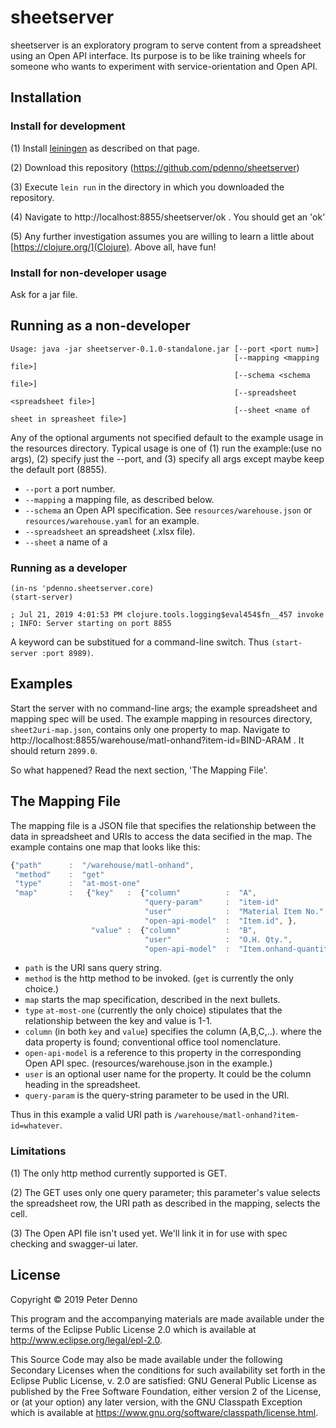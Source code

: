 # sheetserver

sheetserver is an exploratory program to serve content from a spreadsheet using an Open API interface.
Its purpose is to be like training wheels for someone who wants to experiment with service-orientation and Open API.

## Installation

### Install for development

(1) Install [leiningen](https://leiningen.org/) as described on that page.

(2) Download this repository (https://github.com/pdenno/sheetserver) 

(3) Execute `lein run` in the directory in which you downloaded the repository.

(4) Navigate to http://localhost:8855/sheetserver/ok . You should get an 'ok'

(5) Any further investigation assumes you are willing to learn a little about [https://clojure.org/](Clojure). Above all, have fun!

### Install for non-developer usage

Ask for a jar file. 

## Running as a non-developer

```
Usage: java -jar sheetserver-0.1.0-standalone.jar [--port <port num>]
                                                  [--mapping <mapping file>]
                                                  [--schema <schema file>]
                                                  [--spreadsheet <spreadsheet file>]
                                                  [--sheet <name of sheet in spreasheet file>]
```

Any of the optional arguments not specified default to the example usage in the resources directory.
Typical usage is one of (1) run the example:(use no args), (2) specify just the --port, and (3) specify all args
except maybe keep the default port (8855).

* `--port` a port number.
* `--mapping` a mapping file, as described below.
* `--schema` an Open API specification. See `resources/warehouse.json` or `resources/warehouse.yaml` for an example.
* `--spreadsheet` an spreadsheet (.xlsx file).
* `--sheet` a name of a 

### Running as a developer

```
(in-ns 'pdenno.sheetserver.core)
(start-server)

; Jul 21, 2019 4:01:53 PM clojure.tools.logging$eval454$fn__457 invoke
; INFO: Server starting on port 8855
```
A keyword can be substitued for a command-line switch. Thus `(start-server :port 8989)`. 


## Examples

Start the server with no command-line args; the example spreadsheet and mapping spec will be used. 
The example mapping in resources directory, `sheet2uri-map.json`, contains only one property to 
map. Navigate to http://localhost:8855/warehouse/matl-onhand?item-id=BIND-ARAM . It should return `2899.0`. 

So what happened? Read the next section, 'The Mapping File'.

## The Mapping File

The mapping file is a JSON file that specifies the relationship between the data in spreadsheet
and URIs to access the data secified in the map. The example contains one map that looks like this:

```javascript
{"path"      :  "/warehouse/matl-onhand",
 "method"    :  "get"
 "type"      :  "at-most-one"
 "map"       :   {"key"   :  {"column"          :  "A",
                              "query-param"     :  "item-id"
                              "user"            :  "Material Item No.",
                              "open-api-model"  :  "Item.id", },
                  "value" :  {"column"          :  "B",
                              "user"            :  "O.H. Qty.",
                              "open-api-model"  :  "Item.onhand-quantity"}}}
```				

 * `path` is the URI sans query string.
 * `method` is the http method to be invoked. (`get` is currently the only choice.)
 * `map` starts the map specification, described in the next bullets.
 * `type` `at-most-one` (currently the only choice) stipulates that the relationship between the key and value is 1-1.
 * `column` (in both `key` and `value`) specifies the column (A,B,C,..). where the data property is found; conventional office tool nomenclature.
 * `open-api-model` is a reference to this property in the corresponding Open API spec. (resources/warehouse.json in the example.)
 * `user` is an optional user name for the property. It could be the column heading in the spreadsheet.
 * `query-param` is the query-string parameter to be used in the URI. 
 
Thus in this example a valid URI path is `/warehouse/matl-onhand?item-id=whatever`. 

### Limitations

(1) The only http method currently supported is GET.

(2) The GET uses only one query parameter; this parameter's value selects the spreadsheet row, 
the URI path as described in the mapping, selects the cell.

(3) The Open API file isn't used yet. We'll link it in for use with spec checking and swagger-ui later. 

## License

Copyright © 2019 Peter Denno

This program and the accompanying materials are made available under the
terms of the Eclipse Public License 2.0 which is available at
http://www.eclipse.org/legal/epl-2.0.

This Source Code may also be made available under the following Secondary
Licenses when the conditions for such availability set forth in the Eclipse
Public License, v. 2.0 are satisfied: GNU General Public License as published by
the Free Software Foundation, either version 2 of the License, or (at your
option) any later version, with the GNU Classpath Exception which is available
at https://www.gnu.org/software/classpath/license.html.
